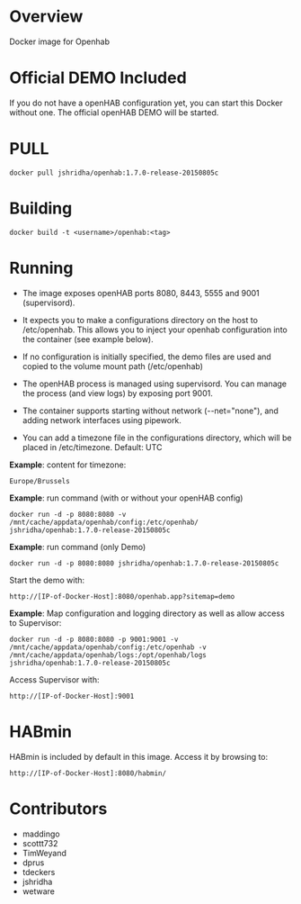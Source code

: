 Overview
========

Docker image for Openhab


Official DEMO Included
========

If you do not have a openHAB configuration yet, you can start this Docker without one. The official openHAB DEMO will be started. 

PULL
=======
```docker pull jshridha/openhab:1.7.0-release-20150805c```

Building
========

```docker build -t <username>/openhab:<tag>```

Running
=======

* The image exposes openHAB ports 8080, 8443, 5555 and 9001 (supervisord).
* It expects you to make a configurations directory on the host to /etc/openhab.  This allows you to inject your openhab configuration into the container (see example below).
* If no configuration is initially specified, the demo files are used and copied to the volume mount path (/etc/openhab)

* The openHAB process is managed using supervisord.  You can manage the process (and view logs) by exposing port 9001.
* The container supports starting without network (--net="none"), and adding network interfaces using pipework.
* You can add a timezone file in the configurations directory, which will be placed in /etc/timezone. Default: UTC

**Example**: content for timezone:
```
Europe/Brussels
```

**Example**: run command (with or without your openHAB config)
```
docker run -d -p 8080:8080 -v /mnt/cache/appdata/openhab/config:/etc/openhab/ jshridha/openhab:1.7.0-release-20150805c
```

**Example**: run command (only Demo)
```
docker run -d -p 8080:8080 jshridha/openhab:1.7.0-release-20150805c
```
Start the demo with:
```
http://[IP-of-Docker-Host]:8080/openhab.app?sitemap=demo
```
**Example**: Map configuration and logging directory as well as allow access to Supervisor:
```
docker run -d -p 8080:8080 -p 9001:9001 -v /mnt/cache/appdata/openhab/config:/etc/openhab -v /mnt/cache/appdata/openhab/logs:/opt/openhab/logs jshridha/openhab:1.7.0-release-20150805c
```
Access Supervisor with:
```
http://[IP-of-Docker-Host]:9001
```
HABmin
=======

HABmin is included by default in this image. Access it by browsing to:
```
http://[IP-of-Docker-Host]:8080/habmin/
```

Contributors
============
* maddingo
* scottt732
* TimWeyand
* dprus
* tdeckers
* jshridha
* wetware